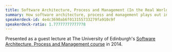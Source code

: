 ```yaml
---
title: Software Architecture, Process and Management (In the Real World)
summary: How software architecture, process and management plays out in the real world with some best practices and things to avoid.
speakerdeck-id: 4e4c3690ab6f013155733279fa910c9f
speakerdeck-ratio: 1.77777777777778
---
```

Presented as a guest lecture at The University of Edinburgh's [Software Architecture, Process and Management course](http://www.inf.ed.ac.uk/teaching/courses/sapm/) in 2014.
